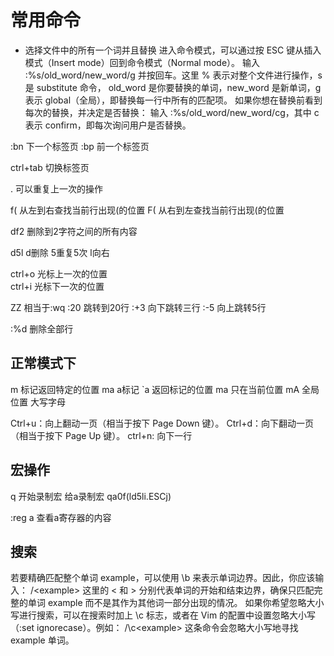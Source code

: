 # 常用命令

- 选择文件中的所有一个词并且替换
进入命令模式，可以通过按 ESC 键从插入模式（Insert mode）回到命令模式（Normal mode）。
输入 :%s/old_word/new_word/g 并按回车。这里 % 表示对整个文件进行操作，s 是 substitute 命令，
old_word 是你要替换的单词，new_word 是新单词，g 表示 global（全局），即替换每一行中所有的匹配项。
如果你想在替换前看到每次的替换，并决定是否替换：
输入 :%s/old_word/new_word/cg，其中 c 表示 confirm，即每次询问用户是否替换。





:bn 下一个标签页
:bp 前一个标签页

ctrl+tab 切换标签页


. 可以重复上一次的操作

f( 从左到右查找当前行出现(的位置
F( 从右到左查找当前行出现(的位置

df2 删除到2字符之间的所有内容

d5l d删除 5重复5次 l向右

ctrl+o 光标上一次的位置  
ctrl+i 光标下一次的位置 



ZZ 相当于:wq
:20 跳转到20行
:+3 向下跳转三行
:-5 向上跳转5行

:%d 删除全部行



## 正常模式下 

m 标记返回特定的位置 ma a标记   `a 返回标记的位置
ma 只在当前位置
mA 全局位置 大写字母

Ctrl+u：向上翻动一页（相当于按下 Page Down 键）。
Ctrl+d：向下翻动一页（相当于按下 Page Up 键）。
ctrl+n: 向下一行
## 宏操作

q 开始录制宏
给a录制宏
qa0f(ld5li.ESCj)

:reg a  查看a寄存器的内容

## 搜索

若要精确匹配整个单词 example，可以使用 \b 来表示单词边界。因此，你应该输入：
/\<example\>
这里的 \< 和 \> 分别代表单词的开始和结束边界，确保只匹配完整的单词 example 而不是其作为其他词一部分出现的情况。
如果你希望忽略大小写进行搜索，可以在搜索时加上 \c 标志，或者在 Vim 的配置中设置忽略大小写（:set ignorecase）。例如：
/\c\<example\>
这条命令会忽略大小写地寻找 example 单词。